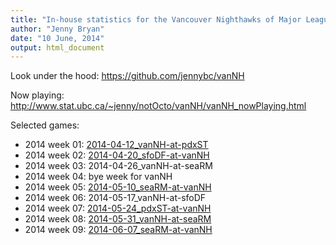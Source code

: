 ```yaml
---
title: "In-house statistics for the Vancouver Nighthawks of Major League Ultimate"
author: "Jenny Bryan"
date: "10 June, 2014"
output: html_document
---
```


Look under the hood: <https://github.com/jennybc/vanNH>

Now playing: <http://www.stat.ubc.ca/~jenny/notOcto/vanNH/vanNH_nowPlaying.html>

Selected games:

  * 2014 week 01: [2014-04-12_vanNH-at-pdxST](2014-04-12_vanNH-at-pdxST_live-stats.html)
  * 2014 week 02: [2014-04-20_sfoDF-at-vanNH](2014-04-20_sfoDF-at-vanNH_live-stats.html)
  * 2014 week 03: 2014-04-26_vanNH-at-seaRM
  * 2014 week 04: bye week for vanNH
  * 2014 week 05: [2014-05-10_seaRM-at-vanNH](2014-05-10_seaRM-at-vanNH_live-stats.html)
  * 2014 week 06: 2014-05-17_vanNH-at-sfoDF
  * 2014 week 07: [2014-05-24_pdxST-at-vanNH](2014-05-24_pdxST-at-vanNH_live-stats.html)
  * 2014 week 08: [2014-05-31_vanNH-at-seaRM](2014-05-31_vanNH-at-seaRM_live-stats.html)
  * 2014 week 09: [2014-06-07_seaRM-at-vanNH](2014-06-07_seaRM-at-vanNH_live-stats.html)
